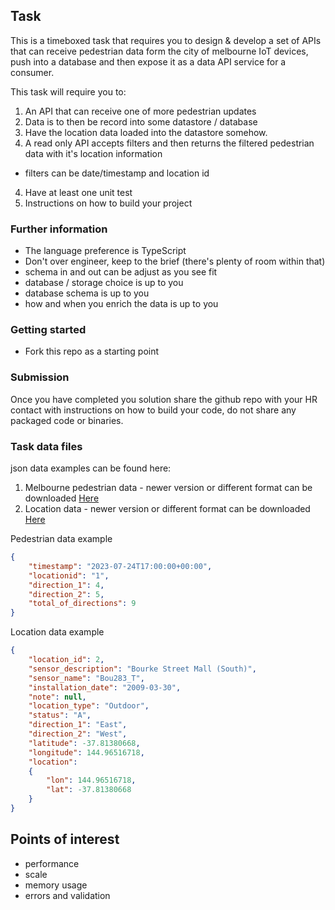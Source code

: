 ## Task

This is a timeboxed task that requires you to design & develop a set of APIs that can receive pedestrian data form the city of melbourne IoT devices, push into a database and then expose it as a data API service for a consumer.

This task will require you to:

1. An API that can receive one of more pedestrian updates
2. Data is to then be record into some datastore / database
3. Have the location data loaded into the datastore somehow.
2. A read only API accepts filters and then returns the filtered pedestrian data with it's location information
 - filters can be date/timestamp and location id
4. Have at least one unit test
5. Instructions on how to build your project

### Further information

- The language preference is TypeScript
- Don't over engineer, keep to the brief (there's plenty of room within that)
- schema in and out can be adjust as you see fit
- database / storage choice is up to you
- database schema is up to you
- how and when you enrich the data is up to you

### Getting started

- Fork this repo as a starting point

### Submission

Once you have completed you solution share the github repo with your HR contact with instructions on how to build your code, do not share any packaged code or binaries.

### Task data files
json data examples can be found here:

1. Melbourne pedestrian data - newer version or different format can be downloaded [Here](https://discover.data.vic.gov.au/dataset/pedestrian-counting-system-counts-per-hour)
2. Location data - newer version or different format can be downloaded [Here](https://discover.data.vic.gov.au/dataset/pedestrian-counting-system-sensor-locations)

Pedestrian data example
```json
{
    "timestamp": "2023-07-24T17:00:00+00:00", 
    "locationid": "1", 
    "direction_1": 4, 
    "direction_2": 5, 
    "total_of_directions": 9
}
```
Location data example
```json
{
    "location_id": 2, 
    "sensor_description": "Bourke Street Mall (South)",
    "sensor_name": "Bou283_T", 
    "installation_date": "2009-03-30", 
    "note": null, 
    "location_type": "Outdoor", 
    "status": "A", 
    "direction_1": "East", 
    "direction_2": "West", 
    "latitude": -37.81380668, 
    "longitude": 144.96516718, 
    "location": 
    {
        "lon": 144.96516718, 
        "lat": -37.81380668
    }
}
```

## Points of interest
- performance
- scale
- memory usage
- errors and validation
